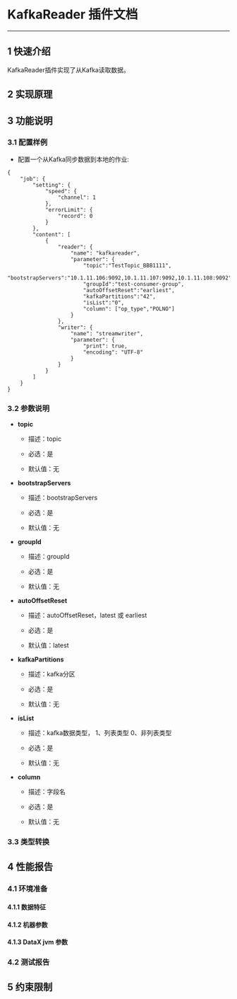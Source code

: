 
# KafkaReader 插件文档


___



## 1 快速介绍

KafkaReader插件实现了从Kafka读取数据。


## 2 实现原理

## 3 功能说明

### 3.1 配置样例

* 配置一个从Kafka同步数据到本地的作业:

```
{
    "job": {
        "setting": {
            "speed": {
                "channel": 1
            },
            "errorLimit": {
                "record": 0
            }
        },
        "content": [
            {
                "reader": {
                    "name": "kafkareader",
                    "parameter": {
                        "topic":"TestTopic_BBB1111",
                        "bootstrapServers":"10.1.11.106:9092,10.1.11.107:9092,10.1.11.108:9092",
                        "groupId":"test-consumer-group",
                        "autoOffsetReset":"earliest",
                        "kafkaPartitions":"42",
                        "isList":"0",
                        "column": ["op_type","POLNO"]
                    }
                },
                "writer": {
                    "name": "streamwriter",
                    "parameter": {
                        "print": true,
                        "encoding": "UTF-8"
                    }
                }
            }
        ]
    }
}

```


### 3.2 参数说明

* **topic**

	* 描述：topic <br />

	* 必选：是 <br />

	* 默认值：无 <br />

* **bootstrapServers**

	* 描述：bootstrapServers <br />

	* 必选：是 <br />

	* 默认值：无 <br />

* **groupId**

	* 描述：groupId <br />

	* 必选：是 <br />

	* 默认值：无 <br />

* **autoOffsetReset**

	* 描述：autoOffsetReset，latest 或 earliest <br />

	* 必选：是 <br />

	* 默认值：latest <br />

* **kafkaPartitions**

	* 描述：kafka分区 <br />

	* 必选：是 <br />

	* 默认值：无 <br />

* **isList**

	* 描述：kafka数据类型，
	    1、列表类型 
	    0、非列表类型 <br />

	* 必选：是 <br />

	* 默认值：无 <br />

* **column**

	* 描述：字段名

	* 必选：是 <br />

	* 默认值：无 <br />



### 3.3 类型转换

## 4 性能报告

### 4.1 环境准备

#### 4.1.1 数据特征

#### 4.1.2 机器参数

#### 4.1.3 DataX jvm 参数

### 4.2 测试报告

## 5 约束限制

